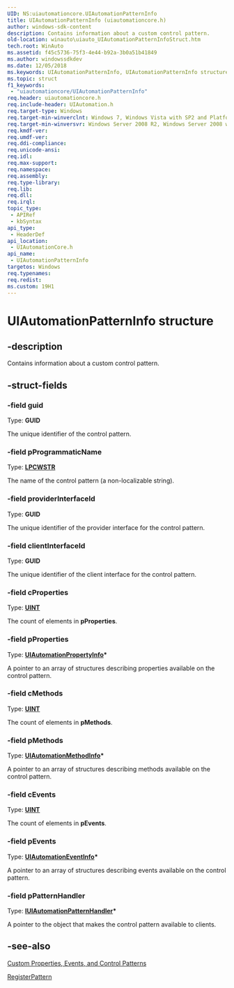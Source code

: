 ```yaml
---
UID: NS:uiautomationcore.UIAutomationPatternInfo
title: UIAutomationPatternInfo (uiautomationcore.h)
author: windows-sdk-content
description: Contains information about a custom control pattern.
old-location: winauto\uiauto_UIAutomationPatternInfoStruct.htm
tech.root: WinAuto
ms.assetid: f45c5736-75f3-4e44-b92a-3b0a51b41849
ms.author: windowssdkdev
ms.date: 12/05/2018
ms.keywords: UIAutomationPatternInfo, UIAutomationPatternInfo structure [Windows Accessibility], uiauto.uiauto_UIAutomationPatternInfoStruct, uiauto_UIAutomationPatternInfoStruct, uiautomationcore/UIAutomationPatternInfo, winauto.uiauto_UIAutomationPatternInfoStruct
ms.topic: struct
f1_keywords: 
 - "uiautomationcore/UIAutomationPatternInfo"
req.header: uiautomationcore.h
req.include-header: UIAutomation.h
req.target-type: Windows
req.target-min-winverclnt: Windows 7, Windows Vista with SP2 and Platform Update for Windows Vista, Windows XP with SP3 and Platform Update for Windows Vista [desktop apps \| UWP apps]
req.target-min-winversvr: Windows Server 2008 R2, Windows Server 2008 with SP2 and Platform Update for Windows Server 2008, Windows Server 2003 with SP2 and Platform Update for Windows Server 2008 [desktop apps \| UWP apps]
req.kmdf-ver: 
req.umdf-ver: 
req.ddi-compliance: 
req.unicode-ansi: 
req.idl: 
req.max-support: 
req.namespace: 
req.assembly: 
req.type-library: 
req.lib: 
req.dll: 
req.irql: 
topic_type:
 - APIRef
 - kbSyntax
api_type:
 - HeaderDef
api_location:
 - UIAutomationCore.h
api_name:
 - UIAutomationPatternInfo
targetos: Windows
req.typenames: 
req.redist: 
ms.custom: 19H1
---
```


# UIAutomationPatternInfo structure


## -description


Contains information about a custom control pattern.


## -struct-fields




### -field guid

Type: <b>GUID</b>

The unique identifier of the control pattern.


### -field pProgrammaticName

Type: <b><a href="https://docs.microsoft.com/windows/desktop/WinProg/windows-data-types">LPCWSTR</a></b>

The name of the control pattern (a non-localizable string).


### -field providerInterfaceId

Type: <b>GUID</b>

The unique identifier of the provider interface for the control pattern.


### -field clientInterfaceId

Type: <b>GUID</b>

The unique identifier of the client interface for the control pattern.


### -field cProperties

Type: <b><a href="https://docs.microsoft.com/windows/desktop/WinProg/windows-data-types">UINT</a></b>

The count of elements in <b>pProperties</b>.


### -field pProperties

Type: <b><a href="https://docs.microsoft.com/windows/desktop/api/uiautomationcore/ns-uiautomationcore-uiautomationpropertyinfo">UIAutomationPropertyInfo</a>*</b>

A pointer to an array of structures describing properties available on the control pattern.


### -field cMethods

Type: <b><a href="https://docs.microsoft.com/windows/desktop/WinProg/windows-data-types">UINT</a></b>

The count of elements in <b>pMethods</b>.


### -field pMethods

Type: <b><a href="https://docs.microsoft.com/windows/desktop/api/uiautomationcore/ns-uiautomationcore-uiautomationmethodinfo">UIAutomationMethodInfo</a>*</b>

A pointer to an array of structures describing methods available on the control pattern.


### -field cEvents

Type: <b><a href="https://docs.microsoft.com/windows/desktop/WinProg/windows-data-types">UINT</a></b>

The count of elements in <b>pEvents</b>.


### -field pEvents

Type: <b><a href="https://docs.microsoft.com/windows/desktop/api/uiautomationcore/ns-uiautomationcore-uiautomationeventinfo">UIAutomationEventInfo</a>*</b>

A pointer to an array of structures describing events available on the control pattern.


### -field pPatternHandler

Type: <b><a href="https://docs.microsoft.com/windows/desktop/api/uiautomationcore/nn-uiautomationcore-iuiautomationpatternhandler">IUIAutomationPatternHandler</a>*</b>

A pointer to the object that makes the control pattern available to clients.


## -see-also




<a href="https://docs.microsoft.com/windows/desktop/WinAuto/uiauto-custompropertieseventscontrolpatterns">Custom Properties, Events, and Control Patterns</a>



<a href="https://docs.microsoft.com/windows/desktop/api/uiautomationcore/nf-uiautomationcore-iuiautomationregistrar-registerpattern">RegisterPattern</a>
 

 

